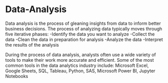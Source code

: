 # Data-Analysis
Data analysis is the process of gleaning insights from data to inform better business decisions.
The process of analyzing data typically moves through five iterative phases:
	-Identify the data you want to analyze
	-Collect the data
	-Clean the data in preparation for analysis
	-Analyze the data
	-Interpret the results of the analysis

During the process of data analysis, analysts often use a wide variety of tools to make their work more accurate and efficient.
Some of the most common tools in the data analytics industry include: Microsoft Excel, Google Sheets, SQL, Tableau, Python, SAS, Microsoft Power BI, Jupyter Notebooks
